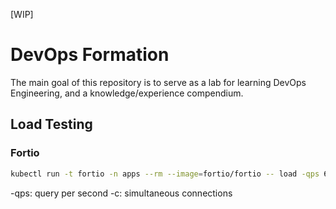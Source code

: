 [WIP]
# DevOps Formation

The main goal of this repository is to serve as a lab for learning DevOps Engineering, and a knowledge/experience compendium.


## Load Testing
### Fortio

```sh
kubectl run -t fortio -n apps --rm --image=fortio/fortio -- load -qps 6000 -t 120s -c 50 "http://app-ts-svc/exampe-k8s"
```
-qps: query per second
-c: simultaneous connections
